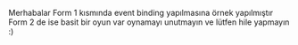 Merhabalar Form 1 kısmında event binding yapılmasına örnek yapılmıştır Form 2 de ise basit bir oyun var oynamayı unutmayın ve lütfen hile yapmayın :)
